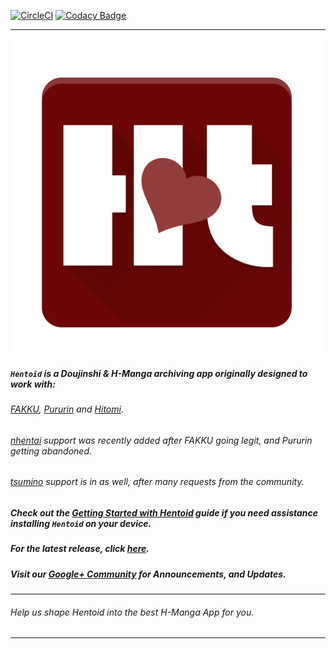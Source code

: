 <!--
  Title: Hentoid
  Description: Doujinshi Android App
-->

[![CircleCI](https://circleci.com/gh/AVnetWS/Hentoid.svg?style=shield&circle-token=62f6f71ba9dd3c419c10ee4e0beea3098ebdb168)](https://circleci.com/gh/AVnetWS/Hentoid) [![Codacy Badge](https://api.codacy.com/project/badge/Grade/ae76428c8f7b4b0eb17a2faca9175eb3)](https://www.codacy.com/app/AVnetWS/Hentoid?utm_source=github.com&amp;utm_medium=referral&amp;utm_content=AVnetWS/Hentoid&amp;utm_campaign=Badge_Grade)
___

[![Hentoid App Icon](https://raw.githubusercontent.com/AVnetWS/Hentoid-Resources/master/repo/assets/img/ic_launcher-web.png)](https://circleci.com/api/v1/project/AVnetWS/Hentoid/latest/artifacts/0/$CIRCLE_ARTIFACTS/outputs/apk/app-debug.apk?branch=beta&filter=successful)

##### `Hentoid` is a Doujinshi & H-Manga archiving app originally designed to work with:
###### [FAKKU](http://fakku.net/), [Pururin](https://raw.githubusercontent.com/AVnetWS/Hentoid-Resources/master/repo/assets/img/pururin.jpg) and [Hitomi](https://hitomi.la/).
###### [nhentai](https://nhentai.net/) support was recently added after FAKKU going legit, and Pururin getting abandoned.
###### [tsumino](http://www.tsumino.com/) support is in as well, after many requests from the community.
##### Check out the [Getting Started with Hentoid](https://github.com/AVnetWS/Hentoid/wiki/Getting-Started-with-Hentoid) guide if you need assistance installing `Hentoid` on your device.
##### For the latest release, click [here](https://github.com/AVnetWS/Hentoid/releases/latest).

##### Visit our [Google+ Community](https://plus.google.com/communities/110496467189870321840) for Announcements, and Updates.
___
###### Help us shape Hentoid into the best H-Manga App for you.
___

<meta name='keywords' content='doujin, doujinshi, download doujinshi, android app, doujin android app, doujinshi android app, doujin android download, doujinshi android download'>